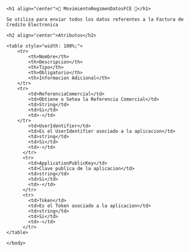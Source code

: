 <body>

    <h1 align="center">📢 MovimientoRegimenDatosFCE 📢</h1>
    
    Se utiliza para enviar todos los datos referentes a la Factura de Credito Electronica
    
    <h2 align="center">Atributos</h2>
    
    <table style="width: 100%;">
        <tr>
            <th>Nombre</th>
            <th>Descripcion</th>
            <th>Tipo</th>
            <th>Obligatorio</th>
            <th>Informacion Adicional</th>
        </tr>
        <tr>
            <td>ReferenciaComercial</td>
            <td>Obtiene o Setea la Referencia Comercial</td>
            <td>String</td>
            <td>Si</td>
            <td>-</td>
        </tr>
            <td>UserIdentifier</td>
            <td>Es el UserIdentifier asociado a la aplicacion</td>
            <td>string</td>
            <td>Si</td>
            <td>-</td>
          </tr>
          <tr>
            <td>ApplicationPublicKey</td>
            <td>Clave publica de la aplicacion</td>
            <td>string</td>
            <td>Si</td>
            <td>-</td>
          </tr>
          <tr>
            <td>Token</td>
            <td>Es el Token asociado a la aplicacion</td>
            <td>string</td>
            <td>Si</td>
            <td>-</td>
          </tr>
    </table>
    
    </body>    